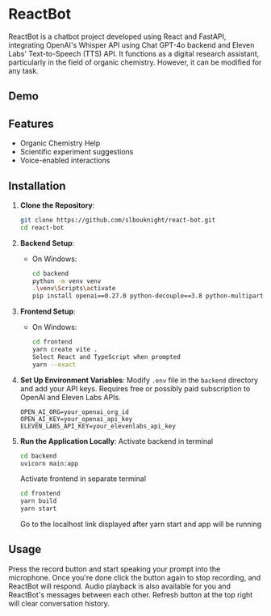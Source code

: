 # ReactBot

ReactBot is a chatbot project developed using React and FastAPI, integrating OpenAI's Whisper API using Chat GPT-4o backend and Eleven Labs' Text-to-Speech (TTS) API. It functions as a digital research assistant, particularly in the field of organic chemistry. However, it can be modified for any task.

## Demo

## Features
- Organic Chemistry Help
- Scientific experiment suggestions
- Voice-enabled interactions

## Installation

1. **Clone the Repository**:
    ```bash
    git clone https://github.com/slbouknight/react-bot.git
    cd react-bot
    ```

2. **Backend Setup**:
    - On Windows:
      ```bash
      cd backend
      python -m venv venv
      .\venv\Scripts\activate
      pip install openai==0.27.0 python-decouple==3.8 python-multipart==0.0.6 requests==2.28.2 fastapi==0.92.0 "uvicorn[standard]"
      ```

3. **Frontend Setup**:
    - On Windows:
      ```bash
      cd frontend
      yarn create vite .
      Select React and TypeScript when prompted
      yarn --exact
      ```

4. **Set Up Environment Variables**:
    Modify `.env` file in the `backend` directory and add your API keys. Requires free or possibly paid subscription to OpenAI and Eleven Labs APIs.
    ```plaintext
    OPEN_AI_ORG=your_openai_org_id
    OPEN_AI_KEY=your_openai_api_key
    ELEVEN_LABS_API_KEY=your_elevenlabs_api_key
    ```

5. **Run the Application Locally**:
   Activate backend in terminal
    ```bash
    cd backend
    uvicorn main:app
    ```
    Activate frontend in separate terminal
   ```bash
   cd frontend
   yarn build
   yarn start
    ```
   Go to the localhost link displayed after yarn start and app will be running

## Usage
Press the record button and start speaking your prompt into the microphone. Once you're done click the button again to stop recording, and ReactBot will respond.
Audio playback is also available for you and ReactBot's messages between each other.
Refresh button at the top right will clear conversation history.


